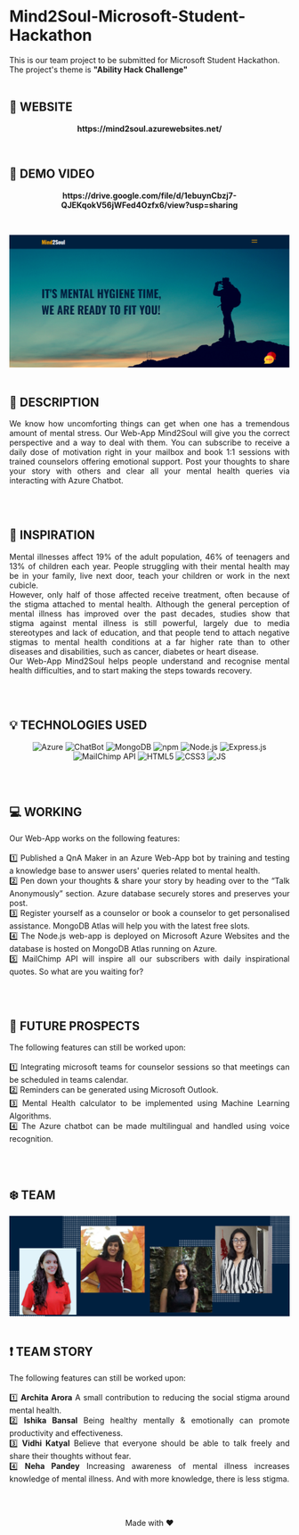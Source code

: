 # Mind2Soul-Microsoft-Student-Hackathon
This is our team project to be submitted for Microsoft Student Hackathon. The project's theme is <strong>"Ability Hack Challenge"</strong>
<br>
<br>

## 🔆 WEBSITE 
<p align = "center">
  <strong>https://mind2soul.azurewebsites.net/</strong>
</p>
<br>

## 🔆 DEMO VIDEO 
<p align = "center">
  <strong>https://drive.google.com/file/d/1ebuynCbzj7-QJEKqokV56jWFed4Ozfx6/view?usp=sharing</strong>
</p>
<br>

![Project Image](https://github.com/ishikabansal04/Mind2Soul-Microsoft-Student-Hackathon/blob/master/Project%20Image.PNG)
<br>
<br>


## 📜 DESCRIPTION
<p align = "justify">
We know how uncomforting things can get when one has a tremendous amount of mental stress. Our Web-App Mind2Soul will give you the correct perspective and a way to deal with them. 
You can subscribe to receive a daily dose of motivation right in your mailbox and book 1:1 sessions with trained counselors offering emotional support. Post your thoughts to share your story with others and clear all your mental health queries via interacting with Azure Chatbot. 
</p>
<br>
<br>


## 🚩 INSPIRATION
<p align = "justify">
Mental illnesses affect 19% of the adult population, 46% of teenagers and 13% of children each year. People struggling with their mental health may be in your family, live next door, teach your children or work in the next cubicle.<br>
However, only half of those affected receive treatment, often because of the stigma attached to mental health. Although the general perception of mental illness has improved over the past decades, studies show that stigma against mental illness is still powerful, largely due to media stereotypes and lack of education, and that people tend to attach negative stigmas to mental health conditions at a far higher rate than to other diseases and disabilities, such as cancer, diabetes or heart disease. <br>
Our Web-App Mind2Soul helps people understand and recognise mental health difficulties, and to start making the steps towards recovery.
</p>
<br>
<br>


## 💡 TECHNOLOGIES USED
<p align = "center">
<img src="https://img.icons8.com/color/48/000000/azure-1.png" alt = "Azure"/>
<img src="https://img.icons8.com/fluency/48/000000/chatbot.png" alt = "ChatBot"/>
<img src="https://img.icons8.com/color/48/000000/mongodb.png" alt = "MongoDB"/>
<img src="https://img.icons8.com/color/48/000000/npm.png" alt = "npm"/>
<img src="https://img.icons8.com/color/48/000000/nodejs.png" alt = "Node.js"/>
<img src="https://img.icons8.com/color/48/000000/express.png" alt = "Express.js"/>
<img src="https://img.icons8.com/bubbles/50/000000/mailchimp.png" alt = "MailChimp API"/>
<img src="https://img.icons8.com/color/48/000000/html-5--v1.png" alt = "HTML5"/>
<img src="https://img.icons8.com/color/48/000000/css3.png" alt = "CSS3"/>
<img src="https://img.icons8.com/color/48/000000/javascript--v1.png" alt = "JS"/>
</p>
<br>
<br>

## 💻 WORKING
<p align = "justify">
Our Web-App works on the following features: <br><br>
1️⃣ Published a QnA Maker in an Azure Web-App bot by training and testing a knowledge base to answer users' queries related to mental health.<br>
2️⃣ Pen down your thoughts & share your story by heading over to the “Talk Anonymously” section. Azure database securely stores and preserves your post. <br>
3️⃣ Register yourself as a counselor or book a counselor to get personalised assistance. MongoDB Atlas will help you with the latest free slots.<br>
4️⃣ The Node.js web-app is deployed on Microsoft Azure Websites and the database is hosted on MongoDB Atlas running on Azure. <br>
5️⃣ MailChimp API will inspire all our subscribers with daily inspirational quotes. So what are you waiting for? 
</p>
<br>
<br>

## 💫 FUTURE PROSPECTS
<p align = "justify">
The following features can still be worked upon: <br><br>
1️⃣ Integrating microsoft teams for counselor sessions so that meetings can be scheduled in teams calendar.<br>
2️⃣ Reminders can be generated using Microsoft Outlook. <br>
3️⃣ Mental Health calculator to be implemented using Machine Learning Algorithms. <br>
4️⃣ The Azure chatbot can be made multilingual and handled using voice recognition.  <br>
</p>
<br>
<br>

## ❄️ TEAM
![Team Image](https://github.com/ishikabansal04/Mind2Soul-Microsoft-Student-Hackathon/blob/master/Team%20Photo.png)
<br>
<br>

## ❗ TEAM STORY
<p align = "justify">
The following features can still be worked upon: <br><br>
1️⃣ <strong>Archita Arora</strong> A small contribution to reducing the social stigma around mental health. <br>
2️⃣ <strong>Ishika Bansal</strong> Being healthy mentally & emotionally can promote productivity and effectiveness. <br>
3️⃣ <strong>Vidhi Katyal</strong> Believe that everyone should be able to talk freely and share their thoughts without fear. <br>
4️⃣ <strong>Neha Pandey</strong> Increasing awareness of mental illness increases knowledge of mental illness. And with more knowledge, there is less stigma. <br>
</p>
<br>
<br>

<p align = "center">
  Made with ♥️
</p>  




